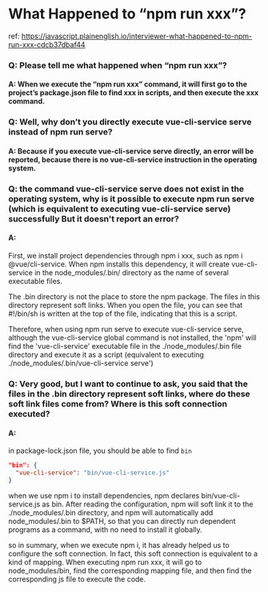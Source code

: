 # What Happened to “npm run xxx”?

ref: https://javascript.plainenglish.io/interviewer-what-happened-to-npm-run-xxx-cdcb37dbaf44


### Q: Please tell me what happened when “npm run xxx”?

#### A: When we execute the “npm run xxx” command, it will first go to the project’s package.json file to find xxx in scripts, and then execute the xxx command.

### Q: Well, why don’t you directly execute vue-cli-service serve instead of npm run serve?

#### A: Because if you execute vue-cli-service serve directly, an error will be reported, because there is no vue-cli-service instruction in the operating system.

### Q: the command vue-cli-service serve does not exist in the operating system, why is it possible to execute npm run serve (which is equivalent to executing vue-cli-service serve) successfully But it doesn't report an error?

#### A:
First, we install project dependencies through npm i xxx, such as npm i @vue/cli-service. When npm installs this dependency, it will create vue-cli-service in the node_modules/.bin/ directory as the name of several executable files.

The .bin directory is not the place to store the npm package. The files in this directory represent soft links. When you open the file, you can see that #!/bin/sh is written at the top of the file, indicating that this is a script.

Therefore, when using npm run serve to execute vue-cli-service serve, although the vue-cli-service global command is not installed, the 'npm' will find the 'vue-cli-service' executable file in the ./node_modules/.bin file directory and execute it as a script (equivalent to executing ./node_modules/.bin/vue-cli-service serve')

### Q: Very good, but I want to continue to ask, you said that the files in the .bin directory represent soft links, where do these soft link files come from? Where is this soft connection executed?

#### A:

in package-lock.json file, you should be able to find `bin`

```json
"bin": {
  "vue-cli-service": "bin/vue-cli-service.js"
}
```

when we use npm i to install dependencies, npm declares bin/vue-cli-service.js as bin.
After reading the configuration, npm will soft link it to the ./node_modules/.bin directory, and npm will automatically add node_modules/.bin to $PATH, so that you can directly run dependent programs as a command, with no need to install it globally.

so in summary, when we execute npm i, it has already helped us to configure the soft connection. In fact, this soft connection is equivalent to a kind of mapping. When executing npm run xxx, it will go to node_modules/bin, find the corresponding mapping file, and then find the corresponding js file to execute the code.
